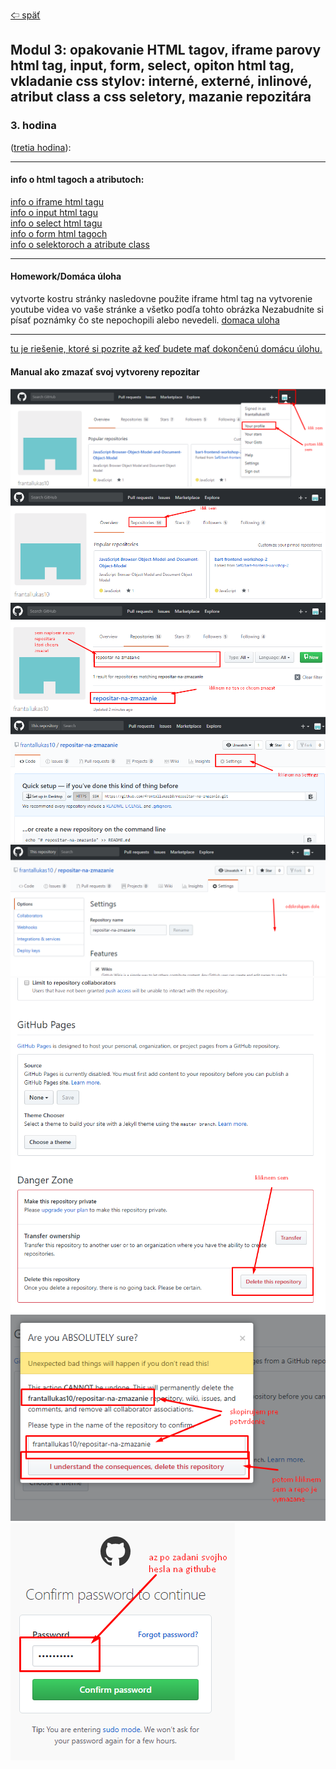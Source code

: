 [&#129188; späť](../README.md)</br>

## Modul 3: opakovanie HTML tagov, iframe parovy html tag, input, form, select, opiton html tag, vkladanie css stylov: interné, externé, inlinové, atribut class a css seletory, mazanie repozitára</br>

### 3. hodina
([tretia hodina](lesson)):</br>
<hr>

#### info o html tagoch a atributoch:</br>
[info o iframe html tagu](https://www.w3schools.com/tags/tag_iframe.asp)<br>
[info o input html tagu](https://www.w3schools.com/html/html_form_attributes.asp)<br>
[info o select html tagu](https://www.w3schools.com/tags/tag_select.asp)<br>
[info o form html tagoch](https://www.w3schools.com/html/html_form_elements.asp)<br>
[info o selektoroch a atribute class](https://www.w3schools.com/cssref/sel_class.asp)<br>
<hr>

#### Homework/Domáca úloha</br>
vytvorte kostru stránky nasledovne použite iframe html tag na vytvorenie youtube videa vo vaše stránke a všetko podľa tohto obrázka
Nezabudnite si písať poznámky čo ste nepochopili alebo nevedeli.
[domaca uloha](homework/homework.png)<br>
<hr>

[tu je riešenie, ktoré si pozrite až keď budete mať dokončenú domácu úlohu.](homework/solution.html)<br>


#### Manual ako zmazať svoj vytvoreny repozitar</br>
![alt text](images/1.png)
![alt text](images/2.png)
![alt text](images/3.png)
![alt text](images/4.png)
![alt text](images/5.png)
![alt text](images/6.png)
![alt text](images/7.png)
![alt text](images/8.png)